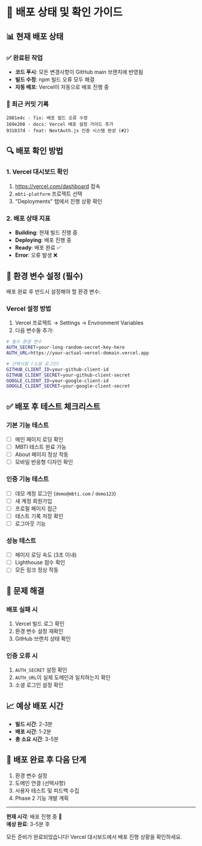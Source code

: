 # 🚀 배포 상태 및 확인 가이드

## 📊 현재 배포 상태

### ✅ 완료된 작업
- **코드 푸시**: 모든 변경사항이 GitHub main 브랜치에 반영됨
- **빌드 수정**: npm 빌드 오류 모두 해결
- **자동 배포**: Vercel이 자동으로 배포 진행 중

### 📝 최근 커밋 기록
```
2881e4c - fix: 배포 빌드 오류 수정
169e208 - docs: Vercel 배포 설정 가이드 추가  
931037d - feat: NextAuth.js 인증 시스템 완성 (#2)
```

## 🔍 배포 확인 방법

### 1. Vercel 대시보드 확인
1. https://vercel.com/dashboard 접속
2. `mbti-platform` 프로젝트 선택
3. "Deployments" 탭에서 진행 상황 확인

### 2. 배포 상태 지표
- **Building**: 현재 빌드 진행 중
- **Deploying**: 배포 진행 중  
- **Ready**: 배포 완료 ✅
- **Error**: 오류 발생 ❌

## 🔧 환경 변수 설정 (필수)

배포 완료 후 반드시 설정해야 할 환경 변수:

### Vercel 설정 방법
1. Vercel 프로젝트 → Settings → Environment Variables
2. 다음 변수들 추가:

```bash
# 필수 환경 변수
AUTH_SECRET=your-long-random-secret-key-here
AUTH_URL=https://your-actual-vercel-domain.vercel.app

# 선택사항 (소셜 로그인)
GITHUB_CLIENT_ID=your-github-client-id
GITHUB_CLIENT_SECRET=your-github-client-secret
GOOGLE_CLIENT_ID=your-google-client-id  
GOOGLE_CLIENT_SECRET=your-google-client-secret
```

## ✅ 배포 후 테스트 체크리스트

### 기본 기능 테스트
- [ ] 메인 페이지 로딩 확인
- [ ] MBTI 테스트 완료 가능
- [ ] About 페이지 정상 작동
- [ ] 모바일 반응형 디자인 확인

### 인증 기능 테스트  
- [ ] 데모 계정 로그인 (`demo@mbti.com` / `demo123`)
- [ ] 새 계정 회원가입
- [ ] 프로필 페이지 접근
- [ ] 테스트 기록 저장 확인
- [ ] 로그아웃 기능

### 성능 테스트
- [ ] 페이지 로딩 속도 (3초 이내)
- [ ] Lighthouse 점수 확인
- [ ] 모든 링크 정상 작동

## 🐛 문제 해결

### 배포 실패 시
1. Vercel 빌드 로그 확인
2. 환경 변수 설정 재확인
3. GitHub 브랜치 상태 확인

### 인증 오류 시
1. `AUTH_SECRET` 설정 확인
2. `AUTH_URL`이 실제 도메인과 일치하는지 확인
3. 소셜 로그인 설정 확인

## 📈 예상 배포 시간
- **빌드 시간**: 2-3분
- **배포 시간**: 1-2분  
- **총 소요 시간**: 3-5분

## 🎯 배포 완료 후 다음 단계
1. 환경 변수 설정
2. 도메인 연결 (선택사항)
3. 사용자 테스트 및 피드백 수집
4. Phase 2 기능 개발 계획

---

**현재 시각**: 배포 진행 중 🚀  
**예상 완료**: 3-5분 후

모든 준비가 완료되었습니다! Vercel 대시보드에서 배포 진행 상황을 확인하세요.